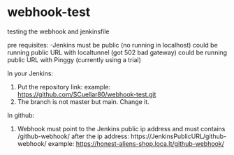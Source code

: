# webhook-test
testing the webhook and jenkinsfile

pre requisites:
-Jenkins must be public (no running in localhost)
  could be running public URL with localtunnel (got 502 bad gateway)
  could be running public URL with Pinggy (currently using a trial)

In your Jenkins:
1) Put the repository link: 
example:  https://github.com/SCuellar80/webhook-test.git
2) The branch is not master but main. Change it.

In github:
1)  Webhook must point to the Jenkins public ip address and must contains /github-webhook/ after the ip address: 
  https://JenkinsPublicURL/github-webhook/
  example: https://honest-aliens-shop.loca.lt/github-webhook/
